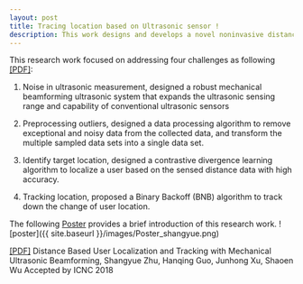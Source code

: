 ```yaml
---
layout: post
title: Tracing location based on Ultrasonic sensor ! 
description: This work designs and develops a novel noninvasive distance based user localization and tracking solution, DiLT, for smart systems. DiLT collects data by using commodity off-the-shelf ultrasonic sensors for minimal invasion on privacy, while adopting signal processing techniques to reveal detail dynamics embedded in the sensed data.
---
```


This research work focused on addressing four challenges as following <a href="{{ site.baseurl }}/images/sensor.pdf">[PDF]</a>:

1. <span class="t3pulishtime">Noise in ultrasonic measurement,</span> designed a robust mechanical beamforming ultrasonic system that expands the ultrasonic sensing range and capability of conventional ultrasonic sensors

2. <span class="t3pulishtime">Preprocessing outliers,</span> designed a data processing algorithm to remove exceptional and noisy data from the collected data, and transform the multiple sampled data sets into a single data set.

3. <span class="t3pulishtime">Identify target location,</span> designed a contrastive divergence learning algorithm to localize a user based on the sensed distance data with high accuracy.

4. <span class="t3pulishtime">Tracking location,</span> proposed a Binary Backoff (BNB) algorithm to track down the change of user location.

The following <a href="{{ site.baseurl }}/images/Poster_shangyue.png">Poster</a> provides a brief introduction of this research work. 
![poster]({{ site.baseurl }}/images/Poster_shangyue.png)


<span><a href="{{ site.baseurl }}/images/sensor.pdf">[PDF]</a> Distance Based User Localization and Tracking with Mechanical Ultrasonic Beamforming,</span>
<span class="t3authors">Shangyue Zhu, Hanqing Guo, Junhong Xu, Shaoen Wu</span>
<span class="t3pulishtime">Accepted by ICNC 2018</span>
<br>
<br>